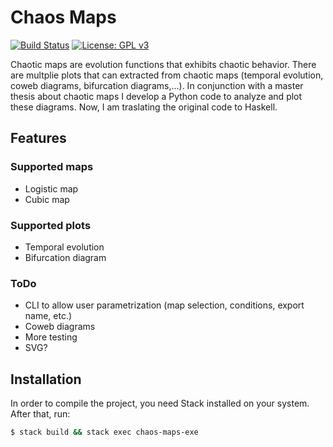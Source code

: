 # Chaos Maps


[![Build Status](https://travis-ci.org/febouge/chaos-maps.svg?branch=master)](https://travis-ci.org/febouge/chaos-maps) [![License: GPL v3](https://img.shields.io/badge/License-GPL%20v3-blue.svg)](http://www.gnu.org/licenses/gpl-3.0)

Chaotic maps are evolution functions that exhibits chaotic behavior. There are multplie plots that can extracted from chaotic maps (temporal evolution, coweb diagrams, bifurcation diagrams,...). In conjunction with a master thesis about chaotic maps I develop a Python code to analyze and plot these diagrams. Now, I am traslating the original code to Haskell.

## Features

### Supported maps
- Logistic map
- Cubic map

### Supported plots
- Temporal evolution
- Bifurcation diagram

### ToDo
- CLI to allow user parametrization (map selection, conditions, export name, etc.)
- Coweb diagrams
- More testing
- SVG?

## Installation

In order to compile the project, you need Stack installed on your system. After that, run:

```bash
$ stack build && stack exec chaos-maps-exe
```